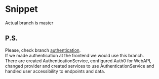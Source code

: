 # Snippet

Actual branch is master

## P.S.  
Please, check branch [authentication](https://github.com/BelitskyYevgeniy/Snippet/tree/authentication).  
If we made authentication at the frontend we would use this branch.  
There are created AuthenticationService, configured Auth0 for WebAPI, changed  provider and created services to use AuthenticationService and handled user accessibility to endpoints and data.
